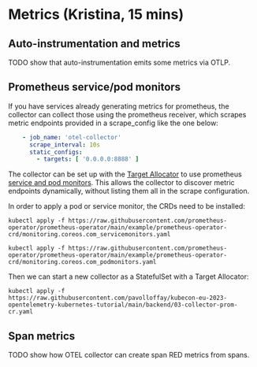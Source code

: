# Metrics (Kristina, 15 mins)

## Auto-instrumentation and metrics

TODO show that auto-instrumentation emits some metrics via OTLP.

## Prometheus service/pod monitors

If you have services already generating metrics for prometheus, the collector can collect those using the prometheus 
receiver, which scrapes metric endpoints provided in a scrape_config like the one below:
```yaml
    - job_name: 'otel-collector'
      scrape_interval: 10s
      static_configs:
        - targets: [ '0.0.0.0:8888' ]
```

The collector can be set up with the [Target Allocator](https://github.com/open-telemetry/opentelemetry-operator/blob/main/cmd/otel-allocator/README.md) 
to use prometheus [service and pod monitors](https://github.com/prometheus-operator/prometheus-operator/blob/main/Documentation/user-guides/getting-started.md).
This allows the collector to discover metric endpoints dynamically, without listing them all in the scrape configuration.

In order to apply a pod or service monitor, the CRDs need to be installed:
```shell
kubectl apply -f https://raw.githubusercontent.com/prometheus-operator/prometheus-operator/main/example/prometheus-operator-crd/monitoring.coreos.com_servicemonitors.yaml

kubectl apply -f https://raw.githubusercontent.com/prometheus-operator/prometheus-operator/main/example/prometheus-operator-crd/monitoring.coreos.com_podmonitors.yaml
```

Then we can start a new collector as a StatefulSet with a Target Allocator:
```shell
kubectl apply -f https://raw.githubusercontent.com/pavolloffay/kubecon-eu-2023-opentelemetry-kubernetes-tutorial/main/backend/03-collector-prom-cr.yaml
```

## Span metrics

TODO show how OTEL collector can create span RED metrics from spans.
